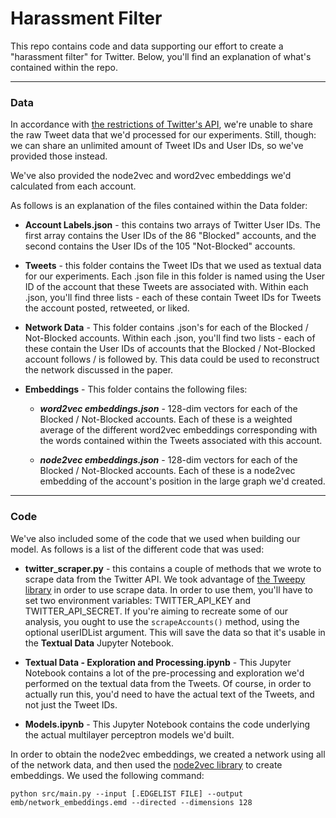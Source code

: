 # Harassment Filter
This repo contains code and data supporting our effort to create a "harassment filter" for Twitter.
Below, you'll find an explanation of what's contained within the repo. 

---
### Data
In accordance with [the restrictions of Twitter's API](https://developer.twitter.com/en/developer-terms/more-on-restricted-use-cases), 
we're unable to share the raw Tweet data that we'd processed for our experiments. Still, though: we can share an unlimited amount 
of Tweet IDs and User IDs, so we've provided those instead. 

We've also provided the node2vec and word2vec embeddings we'd calculated from each account. 

As follows is an explanation of the files contained within the Data folder: 

- **Account Labels.json** - this contains two arrays of Twitter User IDs. The first array contains the User IDs of the 86 "Blocked" accounts, and the
  second contains the User IDs of the 105 "Not-Blocked" accounts.


- **Tweets** - this folder contains the Tweet IDs that we used as textual data for our experiments. Each .json file in this folder
  is named using the User ID of the account that these Tweets are associated with. Within each .json, you'll find three lists - each of these contain 
  Tweet IDs for Tweets the account posted, retweeted, or liked.


- **Network Data** - This folder contains .json's for each of the Blocked / Not-Blocked accounts. Within each .json, you'll find
  two lists - each of these contain the User IDs of accounts that the Blocked / Not-Blocked account follows / is followed by. 
  This data could be used to reconstruct the network discussed in the paper. 

  
- **Embeddings** - This folder contains the following files:

  - ***word2vec embeddings.json*** - 128-dim vectors for each of the Blocked / Not-Blocked accounts. Each of these is a 
  weighted average of the different word2vec embeddings corresponding with the words contained within the Tweets associated with this account. 
  
  - ***node2vec embeddings.json*** - 128-dim vectors for each of the Blocked / Not-Blocked accounts. Each of these is a node2vec
    embedding of the account's position in the large graph we'd created. 


---
### Code
We've also included some of the code that we used when building our model. As follows is a list of the different code that 
was used: 

- **twitter_scraper.py** - this contains a couple of methods that we wrote to scrape data from the Twitter API. 
  We took advantage of [the Tweepy library](https://www.tweepy.org/) in order to use scrape data. In order to use them, you'll have to set two environment variables: TWITTER_API_KEY and TWITTER_API_SECRET. If you're 
  aiming to recreate some of our analysis, you ought to use the `scrapeAccounts()` method, using the optional userIDList argument. 
  This will save the data so that it's usable in the **Textual Data** Jupyter Notebook. 


- **Textual Data - Exploration and Processing.ipynb** - This Jupyter Notebook contains a lot of the pre-processing and exploration we'd
  performed on the textual data from the Tweets. Of course, in order to actually run this, you'd need to have the actual text of the Tweets,
  and not just the Tweet IDs. 


- **Models.ipynb** - This Jupyter Notebook contains the code underlying the actual multilayer perceptron models we'd built. 


In order to obtain the node2vec embeddings, we created a network using all of the network data, and then used the [node2vec library](https://github.com/aditya-grover/node2vec) 
to create embeddings. We used the following command: 

```
python src/main.py --input [.EDGELIST FILE] --output emb/network_embeddings.emd --directed --dimensions 128
```